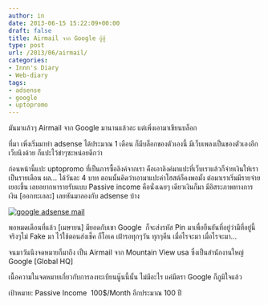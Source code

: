 ```yaml
---
author: in
date: 2013-06-15 15:22:09+00:00
draft: false
title: Airmail จาก Google ยู้ฮู้
type: post
url: /2013/06/airmail/
categories:
- Innn's Diary
- Web-diary
tags:
- adsense
- google
- uptopromo
---
```


มันมาแล้วๆ Airmail จาก Google มานานแล้วละ แต่เพิ่งเอามาเขียนบล็อก

ที่มา เพิ่งเริ่มมาทำ adsense ได้ประมาณ 1 เดือน ก็มีบล็อกของตัวเองนี้ มีเว็บเพลงเป็นของตัวเองอีกเว็บนึงด้วย ก็แปะไว้ขำๆซะหน่อยดีกว่า

ก่อนหน้านี้แปะ uptopromo ที่เป็นการซื้อลิงค์จากเรา คือเอาลิงค์มาแปะที่เว็บเราแล้วก็จ่ายเงินให้เราเป็นรายเดือน ผล... ได้วันละ 4 บาท ตอนนั้นคิดว่าเอามาแปะค่าโฮสต์ก็คงพอมั้ง ต่อมาเราเริ่มมีรายจ่ายเยอะขึ้น เลยอยากหารายรับแบบ Passive income คือนั่งเฉยๆ เดียวเงินก็มา มีอิสระภาพทางการเงิน [ออกทะเลละ] เลยหันมาลองกับ adsense บ้าง

[![google adsense mail](https://www.cyruszh.com/wp-content/uploads/2013/06/969464_423476054434074_1144013603_n.jpg)
](https://www.cyruszh.com/wp-content/uploads/2013/06/969464_423476054434074_1144013603_n.jpg)

<!-- more -->พอหมดเดือนที่แล้ว [เมษายน] มียอดกับเขา Google  ก็จะส่งรหัส Pin มาเพื่อยืนยันที่อยู่ว่ามีที่อยู่นี้จริงๆไม่ Fake มา ไว้ใช้ตอนส่งเช็ค ก็โอเค เฝ้ารอทุกๆวัน ทุกๆคืน เมื่อไรจะมา เมื่อไรจะมา...

จนมาวันนึงจดหมายก็มาถึง เป็น Airmail จาก Mountain View usa ซึ่งเป็นสำนักงานใหญ่ Google [Global HQ]

เนื้อความในจดหมายเกี่ยวกับการลงทะเบียนนู๊นนี้นั้น ไม่มีอะไร แค่มีตรา Google ก็ภูมิใจแล้ว



เป้าหมาย: Passive Income  100$/Month อีกประมาณ 100 ปี
